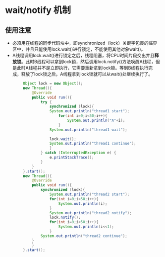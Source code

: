 # wait/notify 机制
## 使用注意
* 必须用在线程的同步代码块中，即synchronized（lock）关键字包裹的临界区中，并且只能使用lock.wait()进行锁定，不能使用其他对象wait()。
* A线程调用lock.wait()进行锁定之后，线程阻塞，将CPU时间片段交出并且**释放锁**。此时B线程可以拿到lock锁，然后调用lock.notify()方法唤醒A线程，但是此时A线程并不是立即执行，它需要重新拿到lock锁。等到B线程执行完成，释放了lock锁之后，A线程拿到lock锁就可以从wait()处继续执行了。
```java
		Object lock = new Object();
		new Thread(){
			@Override
			public void run(){
				try {
					synchronized (lock){
					System.out.println("thread1 start");
						for(int i=0;i<50;i++){
							System.out.println("A"+i);
						}
					System.out.println("thread1 wait");
					
					lock.wait();
					System.out.println("thread1 continue");
					}
				} catch (InterruptedException e) {
					e.printStackTrace();
				}
			}
		}.start();
		new Thread(){
			@Override
			public void run(){
				synchronized (lock){
					System.out.println("thread2 start");
					for(int i=0;i<50;i++){
						System.out.println(i);
					}
					System.out.println("thread2 notify");
					lock.notify();
					for(int i=0;i<50;i++){
						System.out.println(i<<1);
					}
				System.out.println("thread2 continue");
			}
			}
		}.start();
```